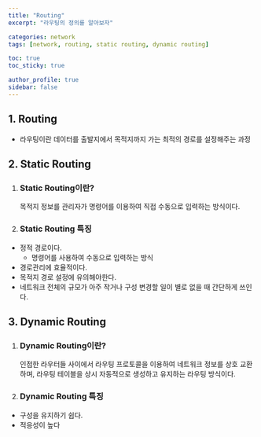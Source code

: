 ```yaml
---
title: "Routing"
excerpt: "라우팅의 정의를 알아보자"

categories: network
tags: [network, routing, static routing, dynamic routing]

toc: true
toc_sticky: true

author_profile: true
sidebar: false
---
```


## 1. Routing

- 라우팅이란 데이터를 출발지에서 목적지까지 가는 최적의 경로를 설정해주는 과정

## 2. Static Routing

1. ### Static Routing이란?

   목적지 정보를 관리자가 명령어를 이용하여 직접 수동으로 입력하는 방식이다.

2. ### Static Routing 특징

- 정적 경로이다.
  - 명령어를 사용하여 수동으로 입력하는 방식
- 경로관리에 효율적이다.
- 목적지 경로 설정에 유의해야한다.
- 네트워크 전체의 규모가 아주 작거나 구성 변경할 일이 별로 없을 때 간단하게 쓰인다.

## 3. Dynamic Routing

1. ### Dynamic Routing이란?

   인접한 라우터들 사이에서 라우팅 프로토콜을 이용하여 네트워크 정보를 상호 교환하며, 라우팅 테이블을 상시 자동적으로 생성하고 유지하는 라우팅 방식이다.

2. ### Dynamic Routing 특징

- 구성을 유지하기 쉽다.
- 적응성이 높다
